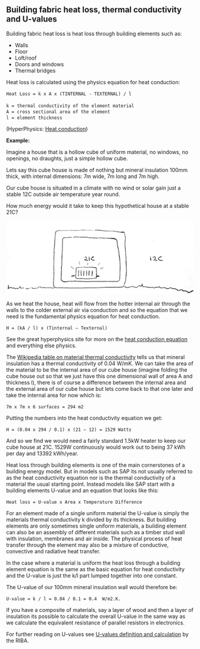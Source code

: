 ## Building fabric heat loss, thermal conductivity and U-values

Building fabric heat loss is heat loss through building elements such as:

- Walls
- Floor
- Loft/roof
- Doors and windows
- Thermal bridges

Heat loss is calculated using the physics equation for heat conduction:

    Heat Loss = k x A x (TINTERNAL - TEXTERNAL) / l

    k = thermal conductivity of the element material
    A = cross sectional area of the element
    l = element thickness

(HyperPhysics: [Heat conduction](http://hyperphysics.phy-astr.gsu.edu/hbase/thermo/heatra.html#c2))

**Example:**

Imagine a house that is a hollow cube of uniform material, no windows, no openings, no draughts, just a simple hollow cube.

Lets say this cube house is made of nothing but mineral insulation 100mm thick, with internal dimensions: 7m wide, 7m long and 7m high.

Our cube house is situated in a climate with no wind or solar gain just a stable 12C outside air temperature year round.

How much energy would it take to keep this hypothetical house at a stable 21C?

![Cube house](files/cube.jpg)

As we heat the house, heat will flow from the hotter internal air through the walls to the colder external air via conduction and so the equation that we need is the fundamental physics equation for heat conduction.

    H = (kA / l) x (Tinternal – Texternal)
    

See the great hyperphysics site for more on the [heat conduction equation](http://hyperphysics.phy-astr.gsu.edu/hbase/hframe.html) and everything else physics.

The [Wikipedia table on material thermal conductivity](http://en.wikipedia.org/wiki/List_of_thermal_conductivities) tells us that mineral insulation has a thermal conductivity of 0.04 W/mK. We can take the area of the material to be the internal area of our cube house (imagine folding the cube house out so that we just have this one dimensional wall of area A and thickness l), there is of course a difference between the internal area and the external area of our cube house but lets come back to that one later and take the internal area for now which is:

    7m x 7m x 6 surfaces = 294 m2

Putting the numbers into the heat conductivity equation we get:

    H = (0.04 x 294 / 0.1) x (21 – 12) = 1529 Watts
    
And so we find we would need a fairly standard 1.5kW heater to keep our cube house at 21C.
1529W continuously would work out to being 37 kWh per day and 13392 kWh/year.

Heat loss through building elements is one of the main cornerstones of a building energy model. But in models such as SAP its not usually referred to as the heat conductivity equation nor is the thermal conductivity of a material the usual starting point. Instead models like SAP start with a building elements U-value and an equation that looks like this:

    Heat loss = U-value x Area x Temperature Difference

For an element made of a single uniform material the U-value is simply the materials thermal conductivity k divided by its thickness. But building elements are only sometimes single uniform materials, a building element can also be an assembly of different materials such as a timber stud wall with insulation, membranes and air inside. The physical process of heat transfer through the element may also be a mixture of conductive, convective and radiative heat transfer.

In the case where a material is uniform the heat loss through a building element equation is the same as the basic equation for heat conductivity and the U-value is just the k/l part lumped together into one constant.

The U-value of our 100mm mineral insulation wall would therefore be: 

    U-value = k / l = 0.04 / 0.1 = 0.4  W/m2.K.

If you have a composite of materials, say a layer of wood and then a layer of insulation its possible to calculate the overall U-value in the same way as we calculate the equivalent resistance of parallel resistors in electronics.

For further reading on U-values see [U-values definition and calculation](http://www.architecture.com/SustainabilityHub/Designstrategies/Earth/1-1-1-10-Uvalues(INCOMPLETE).aspx) by the RIBA.
